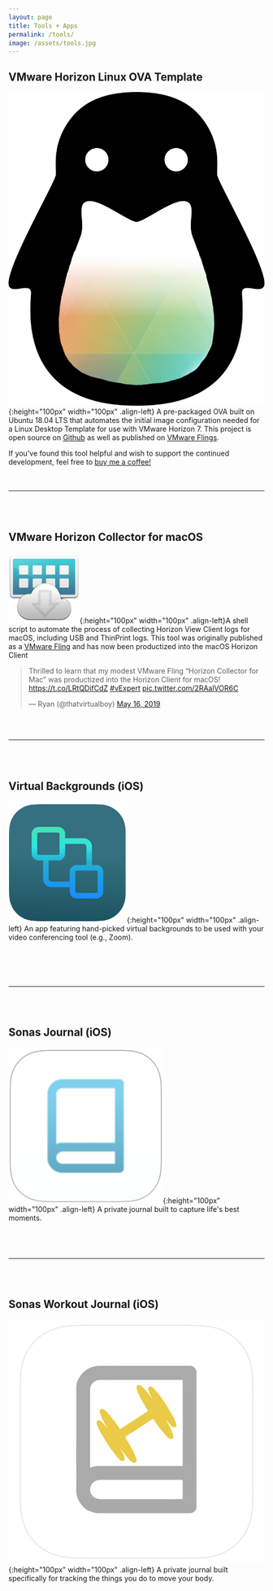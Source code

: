 ```yaml
---
layout: page
title: Tools + Apps
permalink: /tools/
image: /assets/tools.jpg
---
```


## VMware Horizon Linux OVA Template
![logo](/assets/horizon-ubuntu-ova.png){:height="100px" width="100px" .align-left} A pre-packaged OVA built on Ubuntu 18.04 LTS that automates the initial image configuration needed for a Linux Desktop Template for use with VMware Horizon 7. This project is open source on [Github](https://github.com/thatvirtualboy/horizon-linux-vm) as well as published on [VMware Flings](https://flings.vmware.com/horizon-ova-for-ubuntu).

If you've found this tool helpful and wish to support the continued development, feel free to [buy me a coffee!](https://paypal.me/phiredrop)  
<br><br>

---  

<br><br>
## VMware Horizon Collector for macOS
![logo](/assets/hc_icon.png){:height="100px" width="100px" .align-left}A shell script to automate the process of collecting Horizon View Client logs for macOS, including USB and ThinPrint logs.
This tool was originally published as a [VMware Fling](https://flings.vmware.com/horizon-collector-for-mac) and has now been productized into the macOS Horizon Client

<blockquote class="twitter-tweet"><p lang="en" dir="ltr">Thrilled to learn that my modest VMware Fling “Horizon Collector for Mac” was productized into the Horizon Client for macOS! <a href="https://t.co/LRtQDifCdZ">https://t.co/LRtQDifCdZ</a> <a href="https://twitter.com/hashtag/vExpert?src=hash&amp;ref_src=twsrc%5Etfw">#vExpert</a> <a href="https://t.co/2RAalVOR6C">pic.twitter.com/2RAalVOR6C</a></p>&mdash; Ryan (@thatvirtualboy) <a href="https://twitter.com/thatvirtualboy/status/1129125016774123520?ref_src=twsrc%5Etfw">May 16, 2019</a></blockquote> <script async src="https://platform.twitter.com/widgets.js" charset="utf-8"></script>  
<br><br>

---

<br><br>
## Virtual Backgrounds (iOS)
![logo](/assets/apps/VirtualBackgrounds/icon-round.png){:height="100px" width="100px" .align-left} An app featuring hand-picked virtual backgrounds to be used with your video conferencing tool (e.g., Zoom).   

<a href="https://apps.apple.com/us/app/virtual-backgrounds/id1506825381?mt=8" style="display:inline-block;overflow:hidden;background:url(https://linkmaker.itunes.apple.com/en-us/badge-lrg.svg?releaseDate=2020-04-10&kind=iossoftware&bubble=ios_apps) no-repeat;width:135px;height:40px;"></a>
<br><br>

---

<br><br>
## Sonas Journal (iOS)
![logo](/assets/apps/SonasJournal/sonasIcon.png){:height="100px" width="100px" .align-left} A private journal built to capture life's best moments.    

<a href="https://apps.apple.com/us/app/sonas-journal/id1506245083?mt=8" style="display:inline-block;overflow:hidden;background:url(https://linkmaker.itunes.apple.com/en-us/badge-lrg.svg?releaseDate=2020-05-08&kind=iossoftware&bubble=ios_apps) no-repeat;width:135px;height:40px;"></a>

---

<br><br>
## Sonas Workout Journal (iOS)
![logo](/assets/apps/SonasWorkout/sonasworkout-icon.png){:height="100px" width="100px" .align-left} A private journal built specifically for tracking the things you do to move your body.    

<a href="https://apps.apple.com/us/app/sonas-workout-journal/id1513653298?mt=8" style="display:inline-block;overflow:hidden;background:url(https://linkmaker.itunes.apple.com/en-us/badge-lrg.svg?releaseDate=2020-05-16&kind=iossoftware&bubble=ios_apps) no-repeat;width:135px;height:40px;"></a>
